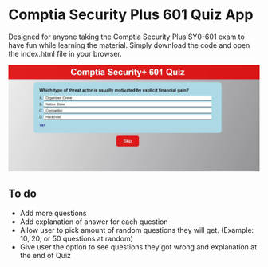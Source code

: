 # Comptia Security Plus 601 Quiz App

Designed for anyone taking the Comptia Security Plus SY0-601 exam to have fun while learning the material.  Simply download the code and open the index.html file in your browser.

![](app.JPG)

## To do
* Add more questions
* Add explanation of answer for each question
* Allow user to pick amount of random questions they will get.  (Example: 10, 20, or 50 questions at random)
* Give user the option to see questions they got wrong and explanation at the end of Quiz
